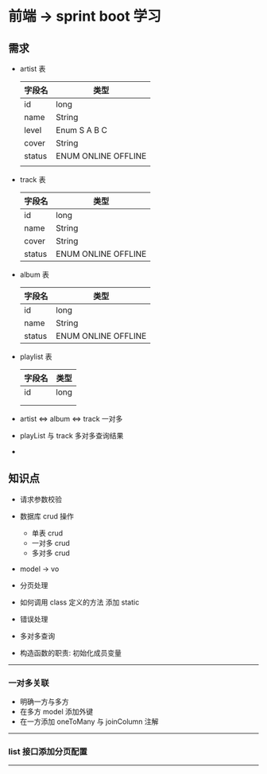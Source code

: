 # 前端 -> sprint boot 学习

## 需求

- artist 表

  | 字段名 | 类型                |
  | ------ | ------------------- |
  | id     | long                |
  | name   | String              |
  | level  | Enum S A B C        |
  | cover  | String              |
  | status | ENUM ONLINE OFFLINE |
  |        |                     |

- track 表

  | 字段名 | 类型                |
  | ------ | ------------------- |
  | id     | long                |
  | name   | String              |
  | cover  | String              |
  | status | ENUM ONLINE OFFLINE |

- album 表

  | 字段名 | 类型                |
  | ------ | ------------------- |
  | id     | long                |
  | name   | String              |
  | status | ENUM ONLINE OFFLINE |

- playlist 表

  | 字段名 | 类型 |
  | ------ | ---- |
  | id     | long |
  |        |      |
  |        |      |

- artist <=> album <=> track 一对多
- playList 与 track 多对多查询结果
- 

## 知识点

- 请求参数校验
- 数据库 crud 操作
  - 单表 crud
  -  一对多 crud
  - 多对多 crud

- model -> vo 
- 分页处理
- 如何调用 class 定义的方法
  添加 static 

- 错误处理
- 多对多查询
- 构造函数的职责: 初始化成员变量

---

### 一对多关联

- 明确一方与多方
- 在多方 model 添加外键
- 在一方添加 oneToMany 与 joinColumn 注解

---

### list 接口添加分页配置

---



